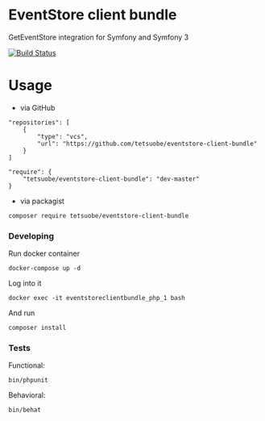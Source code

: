 EventStore client bundle
========================

GetEventStore integration for Symfony and Symfony 3

[![Build Status](https://travis-ci.org/tetsuobe/eventstore-client-bundle.svg?branch=master)](https://travis-ci.org/tetsuobe/eventstore-client-bundle)

# Usage

* via GitHub

```
"repositories": [
    {
        "type": "vcs",
    	"url": "https://github.com/tetsuobe/eventstore-client-bundle"
	}
]
```
```
"require": {
    "tetsuobe/eventstore-client-bundle": "dev-master"
}
```

* via packagist
```
composer require tetsuobe/eventstore-client-bundle
```

### Developing
Run docker container

```
docker-compose up -d
```
Log into it
```
docker exec -it eventstoreclientbundle_php_1 bash
```
And run
```
composer install
```

### Tests

Functional:
```
bin/phpunit
```
Behavioral:
```
bin/behat
```